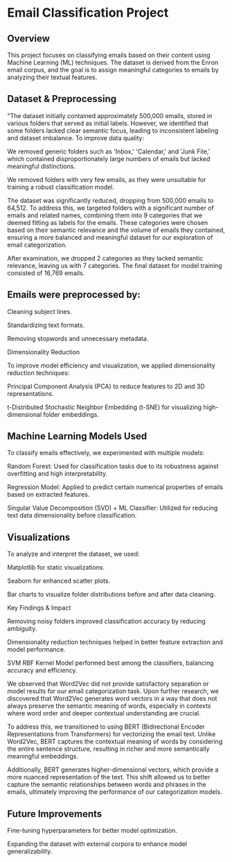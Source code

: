 # Email Classification Project

## Overview

This project focuses on classifying emails based on their content using Machine Learning (ML) techniques. The dataset is derived from the Enron email corpus, and the goal is to assign meaningful categories to emails by analyzing their textual features.

## Dataset & Preprocessing

"The dataset initially contained approximately 500,000 emails, stored in various folders that served as initial labels. However, we identified that some folders lacked clear semantic focus, leading to inconsistent labeling and dataset imbalance. To improve data quality:

We removed generic folders such as 'Inbox,' 'Calendar,' and 'Junk File,' which contained disproportionately large numbers of emails but lacked meaningful distinctions.

We removed folders with very few emails, as they were unsuitable for training a robust classification model.

The dataset was significantly reduced, dropping from 500,000 emails to 64,512. To address this, we targeted folders with a significant number of emails and related names, combining them into 9 categories that we deemed fitting as labels for the emails. These categories were chosen based on their semantic relevance and the volume of emails they contained, ensuring a more balanced and meaningful dataset for our exploration of email categorization.

After examination, we dropped 2 categories as they lacked semantic relevance, leaving us with 7 categories. The final dataset for model training consisted of 16,769 emails.

## Emails were preprocessed by:

Cleaning subject lines.

Standardizing text formats.

Removing stopwords and unnecessary metadata.

Dimensionality Reduction

To improve model efficiency and visualization, we applied dimensionality reduction techniques:

Principal Component Analysis (PCA) to reduce features to 2D and 3D representations.

t-Distributed Stochastic Neighbor Embedding (t-SNE) for visualizing high-dimensional folder embeddings.

## Machine Learning Models Used

To classify emails effectively, we experimented with multiple models:

Random Forest: Used for classification tasks due to its robustness against overfitting and high interpretability.

Regression Model: Applied to predict certain numerical properties of emails based on extracted features.

Singular Value Decomposition (SVD) + ML Classifier: Utilized for reducing text data dimensionality before classification.

## Visualizations

To analyze and interpret the dataset, we used:

Matplotlib for static visualizations.

Seaborn for enhanced scatter plots.

Bar charts to visualize folder distributions before and after data cleaning.

Key Findings & Impact

Removing noisy folders improved classification accuracy by reducing ambiguity.

Dimensionality reduction techniques helped in better feature extraction and model performance.

SVM RBF Kernel Model performed best among the classifiers, balancing accuracy and efficiency.

We observed that Word2Vec did not provide satisfactory separation or model results for our email categorization task. Upon further research, we discovered that Word2Vec generates word vectors in a way that does not always preserve the semantic meaning of words, especially in contexts where word order and deeper contextual understanding are crucial.

To address this, we transitioned to using BERT (Bidirectional Encoder Representations from Transformers) for vectorizing the email text. Unlike Word2Vec, BERT captures the contextual meaning of words by considering the entire sentence structure, resulting in richer and more semantically meaningful embeddings.

Additionally, BERT generates higher-dimensional vectors, which provide a more nuanced representation of the text. This shift allowed us to better capture the semantic relationships between words and phrases in the emails, ultimately improving the performance of our categorization models.

## Future Improvements

Fine-tuning hyperparameters for better model optimization.

Expanding the dataset with external corpora to enhance model generalizability.

